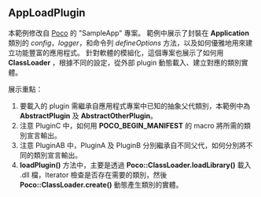 ﻿AppLoadPlugin
-------------

本範例修改自 [Poco](http://pocoproject.org/) 的 "SampleApp" 專案。 範例中展示了封裝在 **Application** 類別的 *config*，*logger*，和命令列 *defineOptions* 方法，以及如何優雅地用來建立功能豐富的應用程式。 針對軟體的模組化，這個專案也展示了如何用 **ClassLoader** ，根據不同的設定，從外部 plugin 動態載入、建立對應的類別實體。

展示重點：

1. 要載入的 plugin 需繼承自應用程式專案中已知的抽象父代類別，本範例中為 **AbstractPlugin** 及 **AbstractOtherPlugin**。
2. 注意 PluginC 中，如何用 **POCO_BEGIN_MANIFEST** 的 macro 將所需的類別宣言輸出。
3. 注意 PluginAB 中，PluginA 及 PluginB 分別繼承自不同父代，如何分別將不同的類別宣言輸出。
4. **loadPlugin()** 方法中，主要是透過 **Poco::ClassLoader.loadLibrary()** 載入 .dll 檔，Iterator 檢查是否存在需要的類別，然後 **Poco::ClassLoader.create()** 動態產生類別的實體。
